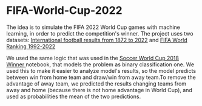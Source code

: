 # FIFA-World-Cup-2022
The idea is to simulate the FIFA 2022 World Cup games with machine learning, in order to predict the competition's winner. The project uses two datasets: [International football results from 1872 to 2022](https://www.kaggle.com/datasets/martj42/international-football-results-from-1872-to-2017) and [FIFA World Ranking 1992-2022](https://www.kaggle.com/datasets/cashncarry/fifaworldranking)

We used the same logic that was used in the [Soccer World Cup 2018 Winner
](https://www.kaggle.com/code/agostontorok/soccer-world-cup-2018-winner) notebook, that models the problem as binary classification one. We used this to make it easier to analyze model's results, so the model predicts between win from home team and draw/win from away team.To remove the advantage of away team, we predicted the results changing teams from away and home (because there is not home advantage in World Cup), and used as probabilities the mean of the two predictions. 
